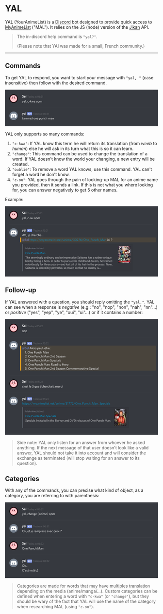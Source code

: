# YAL

YAL (YourAnimeList) is a [Discord](https://discordapp.com/) bot designed to provide quick access to [MyAnimeList](https://myanimelist.net/) ("MAL"). It relies on the JS (node) version of the [Jikan](https://jikan.moe/) API.

> The in-discord help command is `"yal?"`.
> 
> (Please note that YAl was made for a small, French community.)

---

## Commands

To get YAL to respond, you want to start your message with `"yal, "` (case insensitive) then follow with the desired command.

![c-kwa example](https://github.com/PictElm/YAL/raw/master/img/c-kwa.png)

YAL only supports so many commands:

1. `"c-kwa"`: If YAL know this term he will return its translation (from _weeb_ to _human_) else he will ask in its turn what this is so it can learn.
0. `"change"`: This command can be used to change the translation of a word. If YAL doesn't know the world your changing, a new entry will be created.
0. `"oublie"`: To remove a word YAL knows, use this command. YAL can't forget a word he don't know.
0. `"c-ou"`: YAL goes through the pain of looking-up MAL for an anime name you provided, then it sends a link. If this is not what you where looking for, you can answer negatively to get 5 other names.

Example:

![c-ou example](https://github.com/PictElm/YAL/raw/master/img/c-ou.png)

## Follow-up

If YAL answered with a question, you should reply omitting the `"yal,"`. YAL can see when a response is _negative_ (e.g.: "no", "nop", "non", "nah", "nn"...) or _positive_ ("yes", "yep", "ye", "oui", "ui"...) or if it contains a number:

![follow-up example](https://github.com/PictElm/YAL/raw/master/img/follow-up.png)

> Side note: YAL only listen for an answer from whoever he asked anything. If the next message of that user doesn't look like a valid answer, YAL should not take it into account and will consider the exchange as terminated (will stop waiting for an answer to its question).

## Categories

With any of the commands, you can precise what kind of object, as a category, you are referring to with parenthesis:

![change example](https://github.com/PictElm/YAL/raw/master/img/change.png)

> Categories are made for words that may have multiples translation depending on the media (anime/manga/...). Custom categories can be defined when entering a word with `"c-kwa"` (or `"change"`), but they should be wary of the fact that YAL will use the name of the category when researching MAL (using `"c-ou"`).
